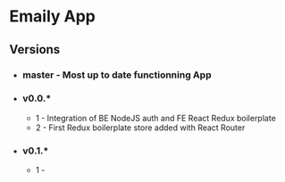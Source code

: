 # Emaily App


## Versions
* ### master - Most up to date functionning App
* ### v0.0.\*
	* 1 - Integration of BE NodeJS auth and FE React Redux boilerplate
	* 2 - First Redux boilerplate store added with React Router

* ### v0.1.\*
	* 1 - 